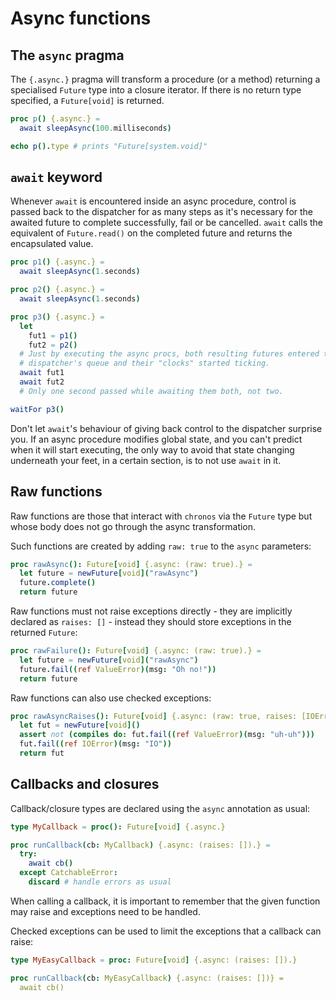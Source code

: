 # Async functions

<!-- toc -->

## The `async` pragma

The `{.async.}` pragma will transform a procedure (or a method) returning a
specialised `Future` type into a closure iterator. If there is no return type
specified, a `Future[void]` is returned.

```nim
proc p() {.async.} =
  await sleepAsync(100.milliseconds)

echo p().type # prints "Future[system.void]"
```

## `await` keyword

Whenever `await` is encountered inside an async procedure, control is passed
back to the dispatcher for as many steps as it's necessary for the awaited
future to complete successfully, fail or be cancelled. `await` calls the
equivalent of `Future.read()` on the completed future and returns the
encapsulated value.

```nim
proc p1() {.async.} =
  await sleepAsync(1.seconds)

proc p2() {.async.} =
  await sleepAsync(1.seconds)

proc p3() {.async.} =
  let
    fut1 = p1()
    fut2 = p2()
  # Just by executing the async procs, both resulting futures entered the
  # dispatcher's queue and their "clocks" started ticking.
  await fut1
  await fut2
  # Only one second passed while awaiting them both, not two.

waitFor p3()
```

Don't let `await`'s behaviour of giving back control to the dispatcher surprise
you. If an async procedure modifies global state, and you can't predict when it
will start executing, the only way to avoid that state changing underneath your
feet, in a certain section, is to not use `await` in it.

## Raw functions

Raw functions are those that interact with `chronos` via the `Future` type but
whose body does not go through the async transformation.

Such functions are created by adding `raw: true` to the `async` parameters:

```nim
proc rawAsync(): Future[void] {.async: (raw: true).} =
  let future = newFuture[void]("rawAsync")
  future.complete()
  return future
```

Raw functions must not raise exceptions directly - they are implicitly declared
as `raises: []` - instead they should store exceptions in the returned `Future`:

```nim
proc rawFailure(): Future[void] {.async: (raw: true).} =
  let future = newFuture[void]("rawAsync")
  future.fail((ref ValueError)(msg: "Oh no!"))
  return future
```

Raw functions can also use checked exceptions:

```nim
proc rawAsyncRaises(): Future[void] {.async: (raw: true, raises: [IOError]).} =
  let fut = newFuture[void]()
  assert not (compiles do: fut.fail((ref ValueError)(msg: "uh-uh")))
  fut.fail((ref IOError)(msg: "IO"))
  return fut
```

## Callbacks and closures

Callback/closure types are declared using the `async` annotation as usual:

```nim
type MyCallback = proc(): Future[void] {.async.}

proc runCallback(cb: MyCallback) {.async: (raises: []).} =
  try:
    await cb()
  except CatchableError:
    discard # handle errors as usual
```

When calling a callback, it is important to remember that the given function
may raise and exceptions need to be handled.

Checked exceptions can be used to limit the exceptions that a callback can
raise:

```nim
type MyEasyCallback = proc: Future[void] {.async: (raises: []).}

proc runCallback(cb: MyEasyCallback) {.async: (raises: [])} =
  await cb()
```
